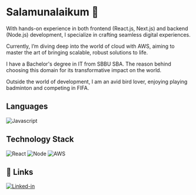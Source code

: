 # Salamunalaikum 👋

With hands-on experience in both frontend (React.js, Next.js) and backend (Node.js) development, I specialize in crafting seamless digital experiences.

Currently, I’m diving deep into the world of cloud with AWS, aiming to master the art of bringing scalable, robust solutions to life.

I have a Bachelor's degree in IT from SBBU SBA. The reason behind choosing this domain for its transformative impact on the world.

Outside the world of development, I am an avid bird lover, enjoying playing badminton and competing in FIFA.

## Languages
![Javascript](https://img.shields.io/badge/JavaScript-323330?style=for-the-badge&logo=javascript&logoColor=F7DF1E)

## Technology Stack
![React](https://img.shields.io/badge/React-20232A?style=for-the-badge&logo=react&logoColor=61DAFB)
![Node](https://img.shields.io/badge/Node.js-43853D?style=for-the-badge&logo=node.js&logoColor=white)
![AWS](https://img.shields.io/badge/AWS-FF9900?style=for-the-badge&logo=amazonaws&logoColor=white)

## 🔗 Links
[![Linked-in](https://img.shields.io/badge/Linked_In-0077B5?style=for-the-badge&logo=LinkedIn&logoColor=white)](https://www.linkedin.com/in/ali-ghazanfar/)
